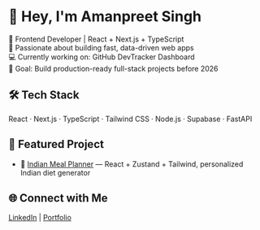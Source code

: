 # 👋 Hey, I'm Amanpreet Singh

🚀 Frontend Developer | React + Next.js + TypeScript  
🧠 Passionate about building fast, data-driven web apps  
💻 Currently working on: GitHub DevTracker Dashboard  
🎯 Goal: Build production-ready full-stack projects before 2026  

## 🛠️ Tech Stack
React · Next.js · TypeScript · Tailwind CSS · Node.js · Supabase · FastAPI  

## 🧩 Featured Project
- 🍱 [Indian Meal Planner](https://diet-chart-gen-ts.vercel.app) — React + Zustand + Tailwind, personalized Indian diet generator  

## 🌐 Connect with Me
[LinkedIn]([https://linkedin.com/in/yourusername](https://www.linkedin.com/in/amanpreet-codes)) | [Portfolio](https://amanpreet-portfolio.vercel.app)
